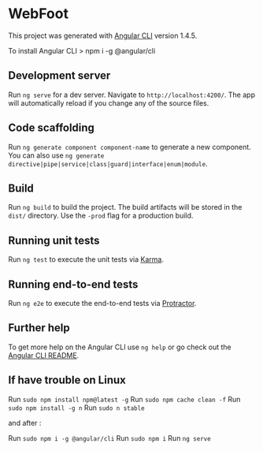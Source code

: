 # WebFoot

This project was generated with [Angular CLI](https://github.com/angular/angular-cli) version 1.4.5.

To install Angular CLI > npm i -g @angular/cli

## Development server

Run `ng serve` for a dev server. Navigate to `http://localhost:4200/`. The app will automatically reload if you change any of the source files.

## Code scaffolding

Run `ng generate component component-name` to generate a new component. You can also use `ng generate directive|pipe|service|class|guard|interface|enum|module`.

## Build

Run `ng build` to build the project. The build artifacts will be stored in the `dist/` directory. Use the `-prod` flag for a production build.

## Running unit tests

Run `ng test` to execute the unit tests via [Karma](https://karma-runner.github.io).

## Running end-to-end tests

Run `ng e2e` to execute the end-to-end tests via [Protractor](http://www.protractortest.org/).

## Further help

To get more help on the Angular CLI use `ng help` or go check out the [Angular CLI README](https://github.com/angular/angular-cli/blob/master/README.md).

## If have trouble on Linux

Run `sudo npm install npm@latest -g`
Run `sudo npm cache clean -f`
Run `sudo npm install -g n`
Run `sudo n stable`

and after :

Run `sudo npm i -g @angular/cli`
Run `sudo npm i`
Run `ng serve`

